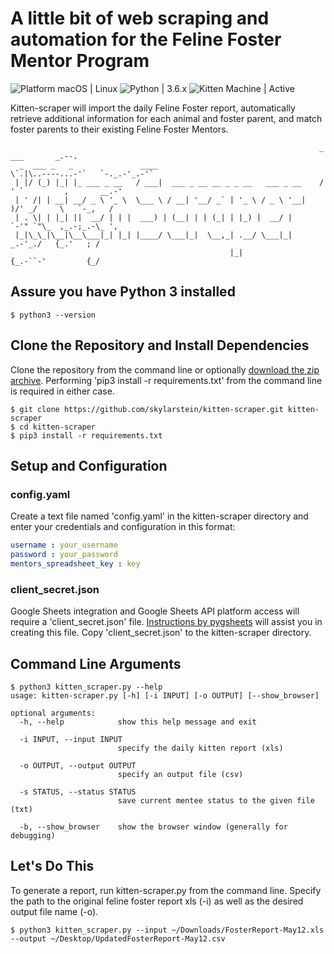 # A little bit of web scraping and automation for the Feline Foster Mentor Program

![Platform macOS | Linux](https://img.shields.io/badge/Platform-macOS%20|%20Linux-brightgreen.svg)
![Python | 3.6.x](https://img.shields.io/badge/Python-3.6.x-brightgreen.svg)
![Kitten Machine | Active](https://img.shields.io/badge/Kitten%20Machine-Active-brightgreen.svg)

Kitten-scraper will import the daily Feline Foster report, automatically retrieve additional information for each animal and foster parent, and match foster parents to their existing Feline Foster Mentors.

```text
                                                                     _                ___       _.--.
  _  ___ _   _               ____                                    \`.|\..----...-'`   `-._.-'_.-'`
 | |/ (_) |_| |_ ___ _ __   / ___|  ___ _ __ __ _ _ __   ___ _ __    /  ' `         ,       __.-'
 | ' /| | __| __/ _ \ '_ \  \___ \ / __| '__/ _` | '_ \ / _ \ '__|   )/' _/     \   `-_,   /
 | . \| | |_| ||  __/ | | |  ___) | (__| | | (_| | |_) |  __/ |      `-'" `"\_  ,_.-;_.-\_ ',
 |_|\_\_|\__|\__\___|_| |_| |____/ \___|_|  \__,_| .__/ \___|_|          _.-'_./   {_.'   ; /
                                                 |_|                    {_.-``-'         {_/
```

## Assure you have Python 3 installed

```text
$ python3 --version
```

## Clone the Repository and Install Dependencies

Clone the repository from the command line or optionally [download the zip archive](https://github.com/skylarstein/kitten-scraper/archive/master.zip). Performing 'pip3 install -r requirements.txt' from the command line is required in either case.

```text
$ git clone https://github.com/skylarstein/kitten-scraper.git kitten-scraper
$ cd kitten-scraper
$ pip3 install -r requirements.txt
```

## Setup and Configuration

### config.yaml

Create a text file named 'config.yaml' in the kitten-scraper directory and enter your credentials and configuration in this format:

```yaml
username : your_username
password : your_password
mentors_spreadsheet_key : key
```

### client_secret.json

Google Sheets integration and Google Sheets API platform access will require a 'client_secret.json' file. [Instructions by pygsheets](https://pygsheets.readthedocs.io/en/stable/authorization.html) will assist you in creating this file. Copy 'client_secret.json' to the kitten-scraper directory.

## Command Line Arguments

```text
$ python3 kitten_scraper.py --help
usage: kitten-scraper.py [-h] [-i INPUT] [-o OUTPUT] [--show_browser]

optional arguments:
  -h, --help            show this help message and exit

  -i INPUT, --input INPUT
                        specify the daily kitten report (xls)

  -o OUTPUT, --output OUTPUT
                        specify an output file (csv)

  -s STATUS, --status STATUS
                        save current mentee status to the given file (txt)

  -b, --show_browser    show the browser window (generally for debugging)
```

## Let's Do This

To generate a report, run kitten-scraper.py from the command line. Specify the path to the original feline foster report xls (-i) as well as the desired output file name (-o).

```text
$ python3 kitten_scraper.py --input ~/Downloads/FosterReport-May12.xls --output ~/Desktop/UpdatedFosterReport-May12.csv
```
